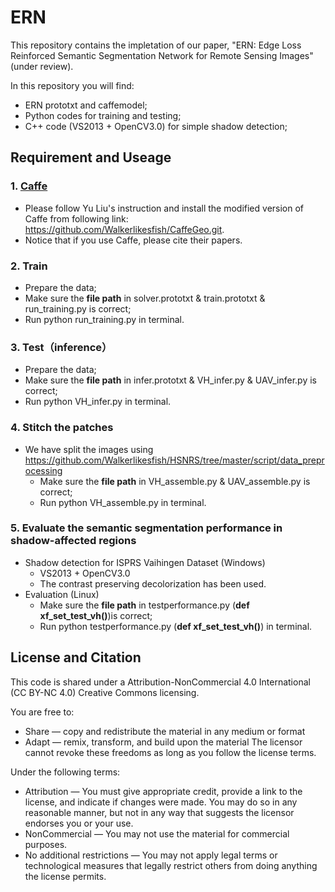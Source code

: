 # ERN

This repository contains the impletation of our paper, "ERN: Edge Loss Reinforced Semantic Segmentation Network for Remote Sensing Images"(under review).

In this repository you will find:
- ERN prototxt and caffemodel;
- Python codes for training and testing;
- C++ code (VS2013 + OpenCV3.0) for simple shadow detection; 

## Requirement and Useage

### 1. [Caffe](https://github.com/BVLC/caffe)
  - Please follow Yu Liu's instruction and install the modified version of Caffe from following link: https://github.com/Walkerlikesfish/CaffeGeo.git. 
  - Notice that if you use Caffe, please cite their papers.

### 2. Train
  - Prepare the data;
  - Make sure the **file path** in solver.prototxt & train.prototxt & run_training.py is correct;
  - Run python run_training.py in terminal.
  
### 3. Test（inference）
  - Prepare the data;
  - Make sure the **file path** in infer.prototxt & VH_infer.py & UAV_infer.py is correct;
  - Run python VH_infer.py in terminal.
  
### 4. Stitch the patches
  - We have split the images using https://github.com/Walkerlikesfish/HSNRS/tree/master/script/data_preprocessing
    - Make sure the **file path** in VH_assemble.py & UAV_assemble.py is correct;
    - Run python VH_assemble.py in terminal.
    
### 5. Evaluate the semantic segmentation performance in shadow-affected regions
  - Shadow detection for ISPRS Vaihingen Dataset (Windows)
    - VS2013 + OpenCV3.0
    - The contrast preserving decolorization has been used. 
  - Evaluation (Linux)
    - Make sure the **file path** in testperformance.py (**def xf_set_test_vh()**)is correct;
    - Run python testperformance.py (**def xf_set_test_vh()**) in terminal.

  
## License and Citation

This code is shared under a Attribution-NonCommercial 4.0 International (CC BY-NC 4.0) Creative Commons licensing.

You are free to:
- Share — copy and redistribute the material in any medium or format
- Adapt — remix, transform, and build upon the material The licensor cannot revoke these freedoms as long as you follow the license terms.

Under the following terms:

- Attribution — You must give appropriate credit, provide a link to the license, and indicate if changes were made. You may do so in any reasonable manner, but not in any way that suggests the licensor endorses you or your use.
- NonCommercial — You may not use the material for commercial purposes.
- No additional restrictions — You may not apply legal terms or technological measures that legally restrict others from doing anything the license permits.
